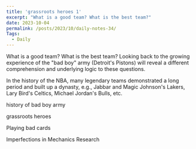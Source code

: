 ```yaml
---
title: 'grassroots heroes 1'
excerpt: "What is a good team? What is the best team?"
date: 2023-10-04
permalink: /posts/2023/10/daily-notes-34/
Tags:
  - Daily
---
```


What is a good team? What is the best team? Looking back to the growing experience of the "bad boy" army (Detroit's Pistons) will reveal a different comprehension and underlying logic to these questions. 

In the history of the NBA, many legendary teams demonstrated a long period and built up a dynasty, e.g., Jabbar and Magic Johnson's Lakers, Lary Bird's Celtics, Michael Jordan's Bulls, etc.



history of bad boy army

grassroots heroes

Playing bad cards

Imperfections in Mechanics Research



